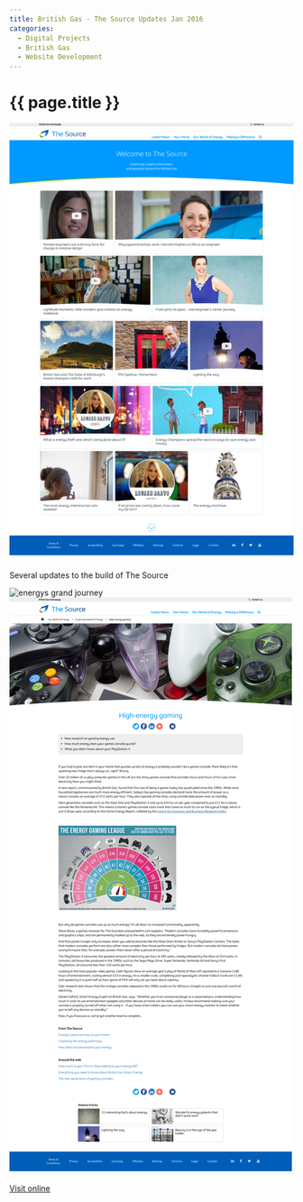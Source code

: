 ```yaml
---
title: British Gas - The Source Updates Jan 2016
categories:
  - Digital Projects
  - British Gas
  - Website Development
---
```


# {{ page.title }}

![homepage of the source](main_image.png)

Several updates to the build of The Source

![energys grand journey](journey.png)
![article page](article.png)

[Visit online](https://www.britishgas.co.uk/the-source/)

